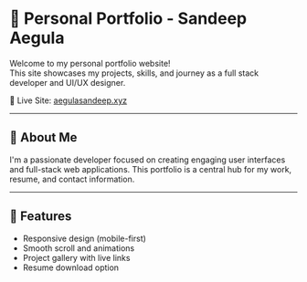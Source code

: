 # 🚀 Personal Portfolio - Sandeep Aegula

Welcome to my personal portfolio website!  
This site showcases my projects, skills, and journey as a full stack developer and UI/UX designer.

🔗 Live Site: [aegulasandeep.xyz](https://aegulasandeep.xyz)

---

## 📌 About Me

I'm a passionate developer focused on creating engaging user interfaces and full-stack web applications. This portfolio is a central hub for my work, resume, and contact information.

---

## 📂 Features

- Responsive design (mobile-first)
- Smooth scroll and animations
- Project gallery with live links
- Resume download option
